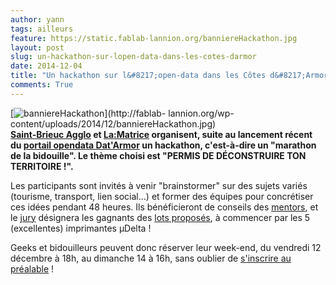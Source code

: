 ```yaml
---
author: yann
tags: ailleurs
feature: https://static.fablab-lannion.org/banniereHackathon.jpg
layout: post
slug: un-hackathon-sur-lopen-data-dans-les-cotes-darmor
date: 2014-12-04
title: "Un hackathon sur l&#8217;open-data dans les Côtes d&#8217;Armor"
comments: True
---
```

[![banniereHackathon](https://static.fablab-lannion.org/banniereHackathon-300x100.jpg)](http://fablab-
lannion.org/wp-content/uploads/2014/12/banniereHackathon.jpg)  
**[Saint-Brieuc Agglo](http://www.saintbrieuc-agglo.fr/) et [La:Matrice](http://www.la-matrice.org/) organisent, suite au lancement récent du [portail opendata Dat'Armor](http://cotesdarmor.fr/le_developpement/datarmor.html) un hackathon, c'est-à-dire un "marathon de la bidouille". Le thème choisi est "PERMIS DE DÉCONSTRUIRE TON TERRITOIRE !".**  


Les participants sont invités à venir "brainstormer" sur des sujets variés
(tourisme, transport, lien social…) et former des équipes pour concrétiser ces
idées pendant 48 heures. Ils bénéficieront de conseils des
[mentors](http://hackathon.la-matrice.org/mentors/), et le
[jury](http://hackathon.la-matrice.org/jury/) désignera les gagnants des [lots
proposés](http://hackathon.la-matrice.org/on-gagne-quoi/), à commencer par les
5 (excellentes) imprimantes µDelta !

Geeks et bidouilleurs peuvent donc réserver leur week-end, du vendredi 12
décembre à 18h, au dimanche 14 à 16h, sans oublier de [s'inscrire au
préalable](http://hackathon.la-matrice.org/inscription/) !


